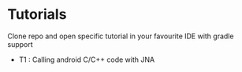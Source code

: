 # Tutorials #

Clone repo and open specific tutorial in your favourite IDE with gradle support

* T1 : Calling android C/C++ code with JNA
